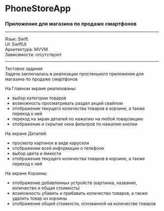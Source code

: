 # PhoneStoreApp

### Приложение для магазина по продаже смартфонов
---
Язык: Swift  
UI: SwiftUI  
Архитектура: MVVM  
Зависимости: отсутствуют  

---
Тестовое задания  
Задача заключалась в реализации простенького приложения для магазина по продаже смартфонов  

На Главном экране реализованы:
* выбор категории товаров
* возможность просматривать раздел акций свайпом
* отображение текущего количества товаров в корзине, а также переход к ней
* переход на экран деталей по нажатию на любой товар/акцию
* отображение и скрытие окна фильтров по нажатию кнопки

На экране Деталей:
* просмотр картинок в виде карусели
* отображение всей информации о телефоне
* выбор цвета и ёмкости
* отображение текущего количества товаров в корзине, а также переход к ней

На экране Корзины:
* отображение добавленных устройств (картинка, название, количество и общая стоимость)
* возможность убавить и прибавить количество товаров, а также удалить товар из корзины
* отображение общей стоимости, основанной на количестве товаров
